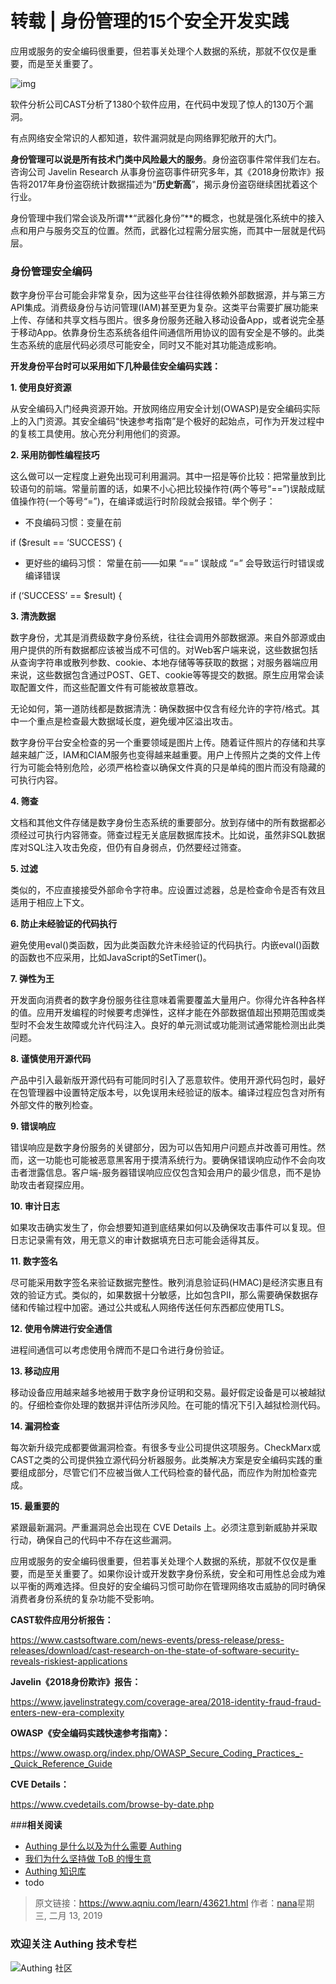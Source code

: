 # 转载 | 身份管理的15个安全开发实践

应用或服务的安全编码很重要，但若事关处理个人数据的系统，那就不仅仅是重要，而是至关重要了。

![img](https://www.aqniu.com/wp-content/uploads/2019/02/COSA-standards-bodies-1920x1280.jpg)

软件分析公司CAST分析了1380个软件应用，在代码中发现了惊人的130万个漏洞。

有点网络安全常识的人都知道，软件漏洞就是向网络罪犯敞开的大门。

**身份管理可以说是所有技术门类中风险最大的服务**。身份盗窃事件常伴我们左右。咨询公司 Javelin Research 从事身份盗窃事件研究多年，其《2018身份欺诈》报告将2017年身份盗窃统计数据描述为“**历史新高**”，揭示身份盗窃继续困扰着这个行业。

身份管理中我们常会谈及所谓**“武器化身份”**的概念，也就是强化系统中的接入点和用户与服务交互的位置。然而，武器化过程需分层实施，而其中一层就是代码层。

### 身份管理安全编码

数字身份平台可能会非常复杂，因为这些平台往往得依赖外部数据源，并与第三方API集成。消费级身份与访问管理(IAM)甚至更为复杂。这类平台需要扩展功能来上传、存储和共享文档与图片。很多身份服务还融入移动设备App，或者说完全基于移动App。依靠身份生态系统各组件间通信所用协议的固有安全是不够的。此类生态系统的底层代码必须尽可能安全，同时又不能对其功能造成影响。

**开发身份平台时可以采用如下几种最佳安全编码实践：**

**1. 使用良好资源**

从安全编码入门经典资源开始。开放网络应用安全计划(OWASP)是安全编码实际上的入门资源。其安全编码“快速参考指南”是个极好的起始点，可作为开发过程中的复核工具使用。放心充分利用他们的资源。

**2. 采用防御性编程技巧**

这么做可以一定程度上避免出现可利用漏洞。其中一招是等价比较：把常量放到比较语句的前端。常量前置的话，如果不小心把比较操作符(两个等号“==”)误敲成赋值操作符(一个等号“=”)，在编译或运行时阶段就会报错。举个例子：

- 不良编码习惯：变量在前

if ($result == ‘SUCCESS’) {

- 更好些的编码习惯： 常量在前——如果 “==” 误敲成 “=” 会导致运行时错误或编译错误

if (‘SUCCESS’ == $result) {

**3. 清洗数据**

数字身份，尤其是消费级数字身份系统，往往会调用外部数据源。来自外部源或由用户提供的所有数据都应该被当成不可信的。对Web客户端来说，这些数据包括从查询字符串或散列参数、cookie、本地存储等等获取的数据；对服务器端应用来说，这些数据包含通过POST、GET、cookie等等提交的数据。原生应用常会读取配置文件，而这些配置文件有可能被故意篡改。

无论如何，第一道防线都是数据清洗：确保数据中仅含有经允许的字符/格式。其中一个重点是检查最大数据域长度，避免缓冲区溢出攻击。

数字身份平台安全检查的另一个重要领域是图片上传。随着证件照片的存储和共享越来越广泛，IAM和CIAM服务也变得越来越重要。用户上传照片之类的文件上传行为可能会特别危险，必须严格检查以确保文件真的只是单纯的图片而没有隐藏的可执行内容。

**4. 筛查**

文档和其他文件存储是数字身份生态系统的重要部分。放到存储中的所有数据都必须经过可执行内容筛查。筛查过程无关底层数据库技术。比如说，虽然非SQL数据库对SQL注入攻击免疫，但仍有自身弱点，仍然要经过筛查。

**5. 过滤**

类似的，不应直接接受外部命令字符串。应设置过滤器，总是检查命令是否有效且适用于相应上下文。

**6. 防止未经验证的代码执行**

避免使用eval()类函数，因为此类函数允许未经验证的代码执行。内嵌eval()函数的函数也不应采用，比如JavaScript的SetTimer()。

**7. 弹性为王**

开发面向消费者的数字身份服务往往意味着需要覆盖大量用户。你得允许各种各样的值。应用开发编程的时候要考虑弹性，这样才能在外部数据值超出预期范围或类型时不会发生故障或允许代码注入。良好的单元测试或功能测试通常能检测出此类问题。

**8. 谨慎使用开源代码**

产品中引入最新版开源代码有可能同时引入了恶意软件。使用开源代码包时，最好在包管理器中设置特定版本号，以免误用未经验证的版本。编译过程应包含对所有外部文件的散列检查。

**9. 错误响应**

错误响应是数字身份服务的关键部分，因为可以告知用户问题点并改善可用性。然而，这一功能也可能被恶意黑客用于摸清系统行为。要确保错误响应动作不会向攻击者泄露信息。客户端-服务器错误响应应仅包含知会用户的最少信息，而不是协助攻击者窥探应用。

**10. 审计日志**

如果攻击确实发生了，你会想要知道到底结果如何以及确保攻击事件可以复现。但日志记录需有效，用无意义的审计数据填充日志可能会适得其反。

**11. 数字签名**

尽可能采用数字签名来验证数据完整性。散列消息验证码(HMAC)是经济实惠且有效的验证方式。类似的，如果数据十分敏感，比如包含PII，那么需要确保数据存储和传输过程中加密。通过公共或私人网络传送任何东西都应使用TLS。

**12. 使用令牌进行安全通信**

进程间通信可以考虑使用令牌而不是口令进行身份验证。

**13. 移动应用**

移动设备应用越来越多地被用于数字身份证明和交易。最好假定设备是可以被越狱的。仔细检查你处理的数据并评估所涉风险。在可能的情况下引入越狱检测代码。

**14. 漏洞检查**

每次新升级完成都要做漏洞检查。有很多专业公司提供这项服务。CheckMarx或CAST之类的公司提供独立源代码分析器服务。此类解决方案是安全编码实践的重要组成部分，尽管它们不应被当做人工代码检查的替代品，而应作为附加检查完成。

**15. 最重要的**

紧跟最新漏洞。严重漏洞总会出现在 CVE Details 上。必须注意到新威胁并采取行动，确保自己的代码中不存在这些漏洞。

应用或服务的安全编码很重要，但若事关处理个人数据的系统，那就不仅仅是重要，而是至关重要了。如果你设计或开发数字身份系统，安全和可用性总会成为难以平衡的两难选择。但良好的安全编码习惯可助你在管理网络攻击威胁的同时确保消费者身份系统的复杂功能不受影响。

**CAST软件应用分析报告：**

https://www.castsoftware.com/news-events/press-release/press-releases/download/cast-research-on-the-state-of-software-security-reveals-riskiest-applications

**Javelin《2018身份欺诈》报告：**

https://www.javelinstrategy.com/coverage-area/2018-identity-fraud-fraud-enters-new-era-complexity

**OWASP《安全编码实践快速参考指南》：**

https://www.owasp.org/index.php/OWASP_Secure_Coding_Practices_-_Quick_Reference_Guide

**CVE Details：**

https://www.cvedetails.com/browse-by-date.php



###**相关阅读**
* [Authing 是什么以及为什么需要 Authing](https://authing.cn/blog//Authing%E6%98%AF%E4%BB%80%E4%B9%88%E4%BB%A5%E5%8F%8A%E4%B8%BA%E4%BB%80%E4%B9%88%E9%9C%80%E8%A6%81Authing.html)
* [我们为什么坚持做 ToB 的慢生意](https://authing.cn/blog//我们为什么坚持做ToB的慢生意.html)
* [Authing 知识库](https://learn.authing.cn/authing/)
* todo

> 原文链接：https://www.aqniu.com/learn/43621.html  作者：[nana](https://www.aqniu.com/vip/nana)星期三, 二月 13, 2019

### 欢迎关注 Authing 技术专栏

![Authing 社区](https://cdn.authing.cn/blog/Authing_mini.jpg)